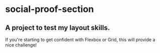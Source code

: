# social-proof-section
A project to test my layout skills.
---
If you're starting to get confident with Flexbox or Grid, this will provide a nice challenge!
